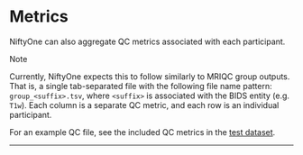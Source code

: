 # Metrics

NiftyOne can also aggregate QC metrics associated with each participant.

<!-- Include example showing QC metric on niftyone -->

> [!NOTE]
> Currently, NiftyOne expects this to follow similarly to MRIQC group outputs. That is, a single tab-separated file with the following file name pattern: `group_<suffix>.tsv`, where `<suffix>` is associated with the BIDS entity (e.g. `T1w`). Each column is a separate QC metric, and each row is an individual participant.

For an example QC file, see the included QC metrics in the [test dataset](https://github.com/OpenNeuroDerivatives/ds000102-mriqc/blob/cd0559d460a794e553f3f42e1f09ff063069dfa2/group_T1w.tsv).


---
[MRIQC]: https://mriqc.readthedocs.io/en/latest/index.html
